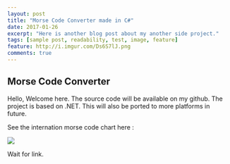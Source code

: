 ```yaml
---
layout: post
title: "Morse Code Converter made in C#"
date: 2017-01-26
excerpt: "Here is another blog post about my another side project."
tags: [sample post, readability, test, image, feature]
feature: http://i.imgur.com/Ds6S7lJ.png
comments: true
---
```


## Morse Code Converter

Hello,
Welcome here. The source code will be available on my github. The project is based on .NET. This will also be ported to more platforms in future.

See the internation morse code chart here :

<a href="https://content.artofmanliness.com/uploads/2008/10/morse-code.jpg"><img src="https://content.artofmanliness.com/uploads/2008/10/morse-code.jpg"></a>

Wait for link.
